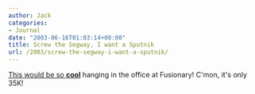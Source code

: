 ```yaml
---
author: Jack
categories:
- Journal
date: "2003-06-16T01:03:14+00:00"
title: Screw the Segway, I want a Sputnik
url: /2003/screw-the-segway-i-want-a-sputnik/
---
```


[This would be so **cool**][1] hanging in the office at Fusionary! C'mon, it's only 35K!

 [1]: http://www.staufferclassics.com./sputnik.html